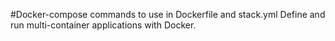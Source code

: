 #Docker-compose 
commands to use in Dockerfile and stack.yml
Define and run multi-container applications with Docker.
